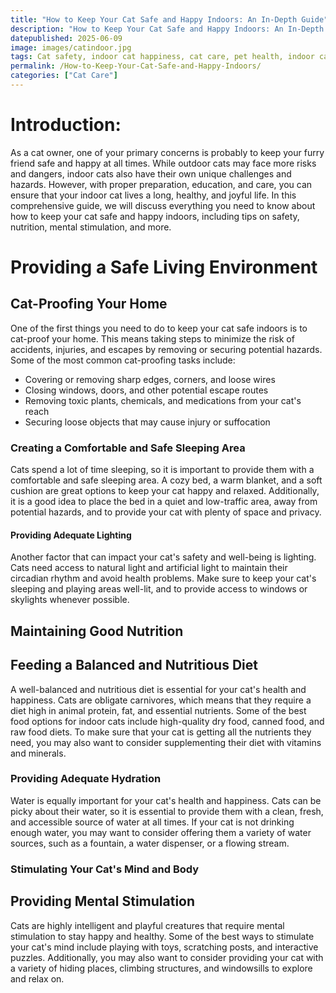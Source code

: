 ```yaml
---
title: "How to Keep Your Cat Safe and Happy Indoors: An In-Depth Guide"
description: "How to Keep Your Cat Safe and Happy Indoors: An In-Depth Guide"
datepublished: 2025-06-09
image: images/catindoor.jpg
tags: Cat safety, indoor cat happiness, cat care, pet health, indoor cat environment, cat toys, cat exercise, cat nutrition, cat behavior, cat behavior modification, cat-proofing your home, cat mental stimulation, feline health, indoor cat activities
permalink: /How-to-Keep-Your-Cat-Safe-and-Happy-Indoors/
categories: ["Cat Care"]
---
```

# Introduction:

As a cat owner, one of your primary concerns is probably to keep your furry friend safe and happy at all times. While outdoor cats may face more risks and dangers, indoor cats also have their own unique challenges and hazards. However, with proper preparation, education, and care, you can ensure that your indoor cat lives a long, healthy, and joyful life. In this comprehensive guide, we will discuss everything you need to know about how to keep your cat safe and happy indoors, including tips on safety, nutrition, mental stimulation, and more.

# Providing a Safe Living Environment

## Cat-Proofing Your Home

One of the first things you need to do to keep your cat safe indoors is to cat-proof your home. This means taking steps to minimize the risk of accidents, injuries, and escapes by removing or securing potential hazards. Some of the most common cat-proofing tasks include:

- Covering or removing sharp edges, corners, and loose wires
- Closing windows, doors, and other potential escape routes
- Removing toxic plants, chemicals, and medications from your cat's reach
- Securing loose objects that may cause injury or suffocation

### Creating a Comfortable and Safe Sleeping Area

Cats spend a lot of time sleeping, so it is important to provide them with a comfortable and safe sleeping area. A cozy bed, a warm blanket, and a soft cushion are great options to keep your cat happy and relaxed. Additionally, it is a good idea to place the bed in a quiet and low-traffic area, away from potential hazards, and to provide your cat with plenty of space and privacy.

#### Providing Adequate Lighting

Another factor that can impact your cat's safety and well-being is lighting. Cats need access to natural light and artificial light to maintain their circadian rhythm and avoid health problems. Make sure to keep your cat's sleeping and playing areas well-lit, and to provide access to windows or skylights whenever possible.

## Maintaining Good Nutrition

## Feeding a Balanced and Nutritious Diet

A well-balanced and nutritious diet is essential for your cat's health and happiness. Cats are obligate carnivores, which means that they require a diet high in animal protein, fat, and essential nutrients. Some of the best food options for indoor cats include high-quality dry food, canned food, and raw food diets. To make sure that your cat is getting all the nutrients they need, you may also want to consider supplementing their diet with vitamins and minerals.

### Providing Adequate Hydration

Water is equally important for your cat's health and happiness. Cats can be picky about their water, so it is essential to provide them with a clean, fresh, and accessible source of water at all times. If your cat is not drinking enough water, you may want to consider offering them a variety of water sources, such as a fountain, a water dispenser, or a flowing stream.

### Stimulating Your Cat's Mind and Body

## Providing Mental Stimulation

Cats are highly intelligent and playful creatures that require mental stimulation to stay happy and healthy. Some of the best ways to stimulate your cat's mind include playing with toys, scratching posts, and interactive puzzles. Additionally, you may also want to consider providing your cat with a variety of hiding places, climbing structures, and windowsills to explore and relax on.